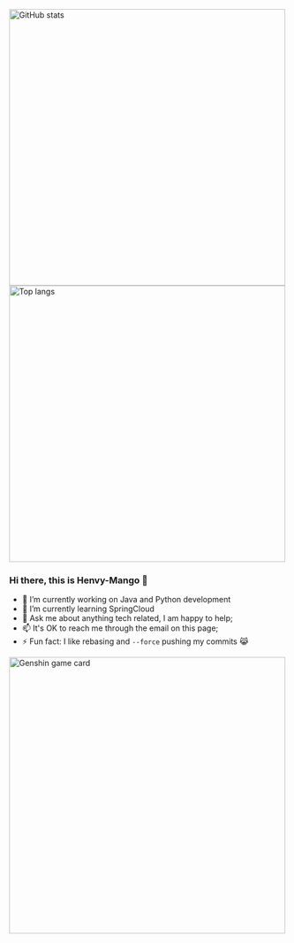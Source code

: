 <img alt="GitHub stats" src="https://github-readme-stats.vercel.app/api?username=Henvy-Mango&show_icons=true&include_all_commits=true&count_private=true&bg_color=30,e96443,904e95&title_color=fff&text_color=fff" width="500">

<img alt="Top langs" src="https://github-readme-stats.vercel.app/api/top-langs/?username=Henvy-Mango&hide=vim%20script,batchfile,html,css&layout=compact" width="500">

### Hi there, this is Henvy-Mango 👋

- 🔭 I’m currently working on Java and Python development
- 🌱 I’m currently learning SpringCloud
- 💬 Ask me about anything tech related, I am happy to help;
- 📫 It's OK to reach me through the email on this page;
- ⚡ Fun fact: I like rebasing and `--force` pushing my commits 😹
<!-- - 👯 I’m looking to collaborate on ... --><!-- - 🤔 I’m looking for help with ... --><!-- - 😄 Pronouns: ... -->

<img alt="Genshin game card" src="https://genshin-card.getloli.com/27,49,53/279606432.png" width="500">
